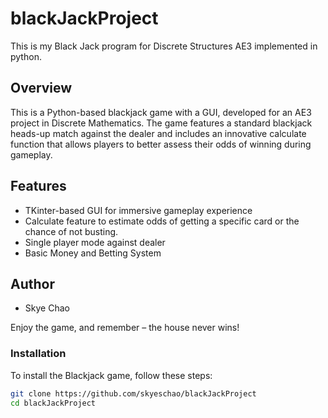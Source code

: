 # blackJackProject
This is my Black Jack program for Discrete Structures AE3 implemented in python.

## Overview
This is a Python-based blackjack game with a GUI, developed for an AE3 project in Discrete Mathematics. The game features a standard blackjack heads-up match against the dealer and includes an innovative calculate function that allows players to better assess their odds of winning during gameplay.

## Features
- TKinter-based GUI for immersive gameplay experience
- Calculate feature to estimate odds of getting a specific card or the chance of not busting.
- Single player mode against dealer
- Basic Money and Betting System


## Author
- Skye Chao


Enjoy the game, and remember – the house never wins!

### Installation
To install the Blackjack game, follow these steps:

```bash
git clone https://github.com/skyeschao/blackJackProject
cd blackJackProject
